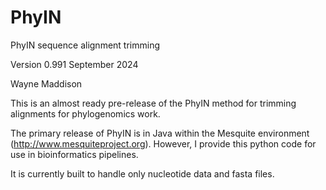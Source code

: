 # PhyIN
PhyIN sequence alignment trimming

Version 0.991 September 2024

Wayne Maddison

This is an almost ready pre-release of the PhyIN method for trimming alignments for phylogenomics work.

The primary release of PhyIN is in Java within the Mesquite environment (http://www.mesquiteproject.org). However, I provide this python code for use in bioinformatics pipelines.

It is currently built to handle only nucleotide data and fasta files.



